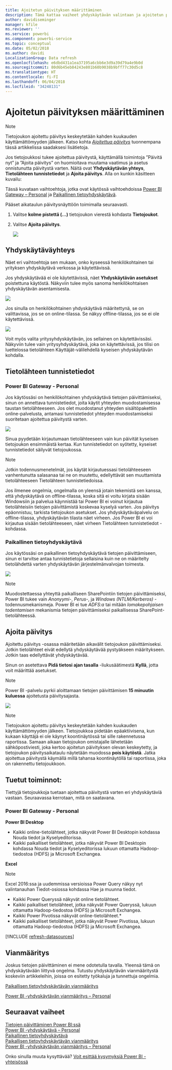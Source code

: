```yaml
---
title: Ajoitetun päivityksen määrittäminen
description: Tämä kattaa vaiheet yhdyskäytävän valintaan ja ajoitetun päivityksen määrittämiseen.
author: davidiseminger
manager: kfile
ms.reviewer: ''
ms.service: powerbi
ms.component: powerbi-service
ms.topic: conceptual
ms.date: 05/02/2018
ms.author: davidi
LocalizationGroup: Data refresh
ms.openlocfilehash: e6dbd431a1ea37195a6cbb6e3d9a39d79a4e9b0d
ms.sourcegitcommit: 80d6b45eb84243e801b60b9038b9bff77c30d5c8
ms.translationtype: HT
ms.contentlocale: fi-FI
ms.lasthandoff: 06/04/2018
ms.locfileid: "34248131"
---
```

# <a name="configuring-scheduled-refresh"></a>Ajoitetun päivityksen määrittäminen

>[!NOTE]
>Tietojoukon ajoitettu päivitys keskeytetään kahden kuukauden käyttämättömyyden jälkeen. Katso kohta [*Ajoitettua päivitys*](#schedule-refresh) tuonnempana tässä artikkelissa saadaksesi lisätietoja.
> 
> 

Jos tietojoukkosi tukee ajoitettua päivitystä, käyttämällä toimintoja ”Päivitä nyt” ja ”Ajoita päivitys” on huomioitava muutama vaatimus ja asetus onnistunutta päivitystä varten. Näitä ovat **Yhdyskäytävän yhteys**, **Tietolähteen tunnistetiedot** ja **Ajoita päivitys**. Alla on kunkin käsitteen kuvailu:

Tässä kuvataan vaihtoehtoja, jotka ovat käytössä vaihtoehdoissa [Power BI Gateway – Personal](personal-gateway.md) ja [Paikallinen tietoyhdyskäytävä](service-gateway-onprem.md).

Pääset aikataulun päivitysnäyttöön toimimalla seuraavasti.

1. Valitse **kolme pistettä (...)**  tietojoukon vierestä kohdasta **Tietojoukot**.
2. Valitse **Ajoita päivitys**.
   
    ![](media/refresh-scheduled-refresh/dataset-menu.png)

## <a name="gateway-connection"></a>Yhdyskäytäväyhteys
Näet eri vaihtoehtoja sen mukaan, onko kyseessä henkilökohtainen tai yrityksen yhdyskäytävä verkossa ja käytettävissä.

Jos yhdyskäytävää ei ole käytettävissä, näet **Yhdyskäytävän asetukset** poistettuna käytöstä. Näkyviin tulee myös sanoma henkilökohtaisen yhdyskäytävän asentamisesta.

![](media/refresh-scheduled-refresh/gateway-not-configured.png)

Jos sinulla on henkilökohtainen yhdyskäytävä määritettynä, se on valittavissa, jos se on online-tilassa. Se näkyy offline-tilassa, jos se ei ole käytettävissä.

![](media/refresh-scheduled-refresh/gateway-connection.png)

Voit myös valita yritysyhdyskäytävän, jos sellainen on käytettävissäsi. Näkyviin tulee vain yritysyhdyskäytävä, joka on käytettävissä, jos tilisi on luettelossa tietolähteen Käyttäjät-välilehdellä kyseisen yhdyskäytävän kohdalla.

## <a name="data-source-credentials"></a>Tietolähteen tunnistetiedot
### <a name="power-bi-gateway---personal"></a>Power BI Gateway - Personal
Jos käytössäsi on henkilökohtainen yhdyskäytävä tietojen päivittämiseksi, sinun on annettava tunnistetiedot, joita käytit yhteyden muodostamisessa taustan tietolähteeseen. Jos olet muodostanut yhteyden sisältöpakettiin online-palvelusta, antamasi tunnistetiedot yhteyden muodostamiseksi suoritetaan ajoitettua päivitystä varten.

![](media/refresh-scheduled-refresh/data-source-credentials-pgw.png)

Sinua pyydetään kirjautumaan tietolähteeseen vain kun päivität kyseisen tietojoukon ensimmäistä kertaa. Kun tunnistetiedot on syötetty, kyseiset tunnistetiedot säilyvät tietojoukossa.

> [!NOTE]
> Jotkin todennusmenetelmät, jos käytät kirjautuessasi tietolähteeseen vanhentunutta salasanaa tai ne on muutettu, edellyttävät sen muuttamista tietolähteeseen Tietolähteen tunnistetiedoissa.
> 
> 

Jos ilmenee ongelmia, ongelmalla on yleensä jotain tekemistä sen kanssa, että yhdyskäytävä on offline-tilassa, koska sitä ei voitu kirjata sisään Windowsiin ja palvelua käynnistää tai Power BI ei voinut kirjautua tietolähteisiin tietojen päivittämistä koskevaa kyselyä varten. Jos päivitys epäonnistuu, tarkista tietojoukon asetukset. Jos yhdyskäytäväpalvelu on offline-tilassa, yhdyskäytävän tilasta näet virheen. Jos Power BI ei voi kirjautua sisään tietolähteeseen, näet virheen Tietolähteen tunnistetiedot -kohdassa.

### <a name="on-premises-data-gateway"></a>Paikallinen tietoyhdyskäytävä
Jos käytössäsi on paikallinen tietoyhdyskäytävä tietojen päivittämiseen, sinun ei tarvitse antaa tunnistetietoja sellaisina kuin ne on määritelty tietolähdettä varten yhdyskäytävän järjestelmänvalvojan toimesta.

![](media/refresh-scheduled-refresh/data-source-credentials-egw.png)

> [!NOTE]
> Muodostettaessa yhteyttä paikalliseen SharePointiin tietojen päivittämiseksi, Power BI tukee vain *Anonyymi-*, *Perus-*, ja *Windows (NTLM/Kerberos)* -todennusmekanismeja. Power BI ei tue *ADFS:a* tai mitään *lomakepohjaisen todentamisen* mekanismia  tietojen päivittämiseksi paikallisessa SharePoint-tietolähteessä.
> 
> 

## <a name="schedule-refresh"></a>Ajoita päivitys
Ajoitettu päivitys -osassa määritetään aikavälit tietojoukon päivittämiseksi. Jotkin tietolähteet eivät edellytä yhdyskäytävää pystyäkseen määritykseen. Jotkin taas edellyttävät yhdyskäytävää.

Sinun on asetettava **Pidä tietosi ajan tasalla** -liukusäätimestä **Kyllä**, jotta voit määrittää asetukset.

> [!NOTE]
> Power BI -palvelu pyrkii aloittamaan tietojen päivittämisen **15 minuutin kuluessa** ajoitetusta päivitysajasta.
> 
> 

![](media/refresh-scheduled-refresh/scheduled-refresh.png)

> [!NOTE]
> Tietojoukon ajoitettu päivitys keskeytetään kahden kuukauden käyttämättömyyden jälkeen. Tietojoukkoa pidetään epäaktiivisena, kun kukaan käyttäjä ei ole käynyt koontinäytössä tai sille rakennetussa raportissa. Samaan aikaan tietojoukon omistajalle lähetetään sähköpostiviesti, joka kertoo ajoitetun päivityksen olevan keskeytetty, ja tietojoukon päivitysaikataulu näytetään muodossa **pois käytöstä**. Jatka ajoitettua päivitystä käymällä millä tahansa koontinäytöllä tai raportissa, joka on rakennettu tietojoukkoon.
> 
> 

## <a name="whats-supported"></a>Tuetut toiminnot:
Tiettyjä tietojoukkoja tuetaan ajoitettua päivitystä varten eri yhdyskäytäviä vastaan. Seuraavassa kerrotaan, mitä on saatavana.

### <a name="power-bi-gateway---personal"></a>Power BI Gateway - Personal
**Power BI Desktop**

* Kaikki online-tietolähteet, jotka näkyvät Power BI Desktopin kohdassa Nouda tiedot ja Kyselyeditorissa.
* Kaikki paikalliset tietolähteet, jotka näkyvät Power BI Desktopin kohdassa Nouda tiedot ja Kyselyeditorissa lukuun ottamatta Hadoop-tiedostoa (HDFS) ja Microsoft Exchangea.

**Excel**

> [!NOTE]
> Excel 2016:ssa ja uudemmissa versioissa Power Query näkyy nyt valintanauhan Tiedot-osiossa kohdassa Hae ja muunna tiedot.
> 
> 

* Kaikki Power Queryssä näkyvät online tietolähteet.
* Kaikki paikalliset tietolähteet, jotka näkyvät Power Queryssä, lukuun ottamatta Hadoop-tiedostoa (HDFS) ja Microsoft Exchangea.
* Kaikki Power Pivotissa näkyvät online-tietolähteet.\*
* Kaikki paikalliset tietolähteet, jotka näkyvät Power Pivotissa, lukuun ottamatta Hadoop-tiedostoa (HDFS) ja Microsoft Exchangea.

<!-- Refresh Data sources-->
[!INCLUDE [refresh-datasources](./includes/refresh-datasources.md)]

## <a name="troubleshooting"></a>Vianmääritys
Joskus tietojen päivittäminen ei mene odotetulla tavalla. Yleensä tämä on yhdyskäytävään liittyvä ongelma. Tutustu yhdyskäytävän vianmääritystä koskeviin artikkeleihin, joissa on esitetty työkaluja ja tunnettuja ongelmia.

[Paikallisen tietoyhdyskäytävän vianmääritys](service-gateway-onprem-tshoot.md)

[Power BI -yhdyskäytävän vianmääritys – Personal](service-admin-troubleshooting-power-bi-personal-gateway.md)

## <a name="next-steps"></a>Seuraavat vaiheet
[Tietojen päivittäminen Power BI:ssä](refresh-data.md)  
[Power BI -yhdyskäytävä – Personal](personal-gateway.md)  
[Paikallinen tietoyhdyskäytävä](service-gateway-onprem.md)  
[Paikallisen tietoyhdyskäytävän vianmääritys](service-gateway-onprem-tshoot.md)  
[Power BI -yhdyskäytävän vianmääritys – Personal](service-admin-troubleshooting-power-bi-personal-gateway.md)  

Onko sinulla muuta kysyttävää? [Voit esittää kysymyksiä Power BI -yhteisössä](http://community.powerbi.com/)

